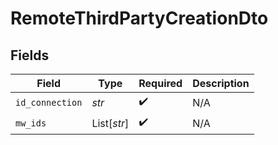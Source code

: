 # RemoteThirdPartyCreationDto


## Fields

| Field              | Type               | Required           | Description        |
| ------------------ | ------------------ | ------------------ | ------------------ |
| `id_connection`    | *str*              | :heavy_check_mark: | N/A                |
| `mw_ids`           | List[*str*]        | :heavy_check_mark: | N/A                |